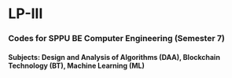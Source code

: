# LP-III

### Codes for SPPU BE Computer Engineering (Semester 7)
#### Subjects: Design and Analysis of Algorithms (DAA), Blockchain Technology (BT), Machine Learning (ML)
